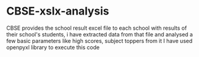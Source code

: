 # CBSE-xslx-analysis
CBSE provides the school result excel file to each school with results of their school's students, i have extracted data from that file and analysed a few basic parameters like high scores, subject toppers from it
I have used openpyxl library to execute this code
